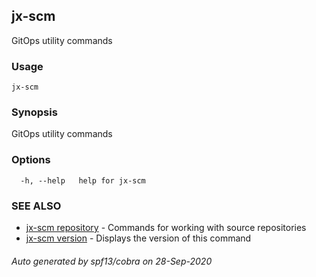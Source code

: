 ## jx-scm

GitOps utility commands

### Usage

```
jx-scm
```

### Synopsis

GitOps utility commands

### Options

```
  -h, --help   help for jx-scm
```

### SEE ALSO

* [jx-scm repository](jx-scm_repository.md)	 - Commands for working with source repositories
* [jx-scm version](jx-scm_version.md)	 - Displays the version of this command

###### Auto generated by spf13/cobra on 28-Sep-2020
